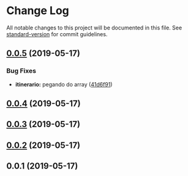 # Change Log

All notable changes to this project will be documented in this file. See [standard-version](https://github.com/conventional-changelog/standard-version) for commit guidelines.

## [0.0.5](https://gitlab.es.gov.br/espm/Transcol-Online/Realtime/realtime-identifica-itinerario/compare/v0.0.4...v0.0.5) (2019-05-17)


### Bug Fixes

* **itinerario:** pegando do array ([41d6f91](https://gitlab.es.gov.br/espm/Transcol-Online/Realtime/realtime-identifica-itinerario/commit/41d6f91))



## [0.0.4](https://gitlab.es.gov.br/espm/Transcol-Online/Realtime/realtime-identifica-itinerario/compare/v0.0.3...v0.0.4) (2019-05-17)



## [0.0.3](https://gitlab.es.gov.br/espm/Transcol-Online/Realtime/realtime-identifica-itinerario/compare/v0.0.2...v0.0.3) (2019-05-17)



## [0.0.2](https://gitlab.es.gov.br/espm/Transcol-Online/Realtime/realtime-identifica-itinerario/compare/v0.0.1...v0.0.2) (2019-05-17)



## 0.0.1 (2019-05-17)
